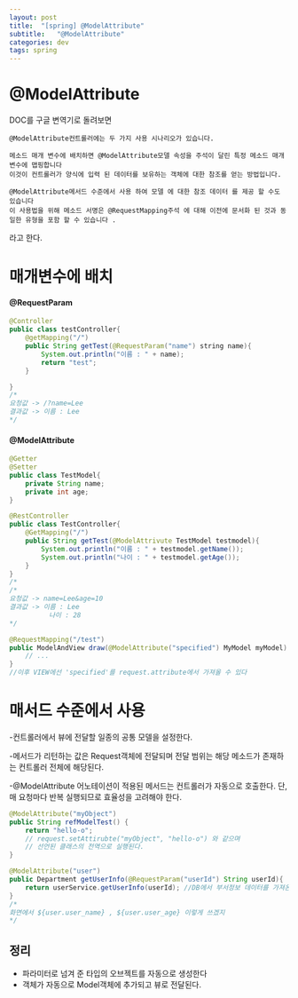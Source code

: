 ```yaml
---
layout: post
title:  "[spring] @ModelAttribute"
subtitle:   "@ModelAttribute"
categories: dev
tags: spring
---
```


# @ModelAttribute


DOC를 구글 변역기로 돌려보면


>>>
    @ModelAttribute컨트롤러에는 두 가지 사용 시나리오가 있습니다.

    메소드 매개 변수에 배치하면 @ModelAttribute모델 속성을 주석이 달린 특정 메소드 매개 변수에 맵핑합니다
    이것이 컨트롤러가 양식에 입력 된 데이터를 보유하는 객체에 대한 참조를 얻는 방법입니다.

    @ModelAttribute메서드 수준에서 사용 하여 모델 에 대한 참조 데이터 를 제공 할 수도 있습니다
    이 사용법을 위해 메소드 서명은 @RequestMapping주석 에 대해 이전에 문서화 된 것과 동일한 유형을 포함 할 수 있습니다 .
>>>
라고 한다.


# 매개변수에 배치

#### @RequestParam
```java
@Controller
public class testController{
    @getMapping("/")
    public String getTest(@RequestParam("name") string name){
        System.out.println("이름 : " + name);
        return "test";
    }

}
/*
요청값 -> /?name=Lee
결과값 -> 이름 : Lee
*/
```

#### @ModelAttribute
```java
@Getter
@Setter
public class TestModel{
	private String name;
	private int age;
}

@RestController
public class TestController{
	@GetMapping("/")
	public String getTest(@ModelAttrivute TestModel testmodel){
		System.out.println("이름 : " + testmodel.getName());
		System.out.println("나이 : " + testmodel.getAge());
	}
}
/*
/*
요청값 -> name=Lee&age=10
결과값 -> 이름 : Lee
          나이 : 28
*/
```


```java
@RequestMapping("/test")
public ModelAndView draw(@ModelAttribute("specified") MyModel myModel) {
    // ...
}
//이후 VIEW에선 'specified'를 request.attribute에서 가져올 수 있다
```



# 매서드 수준에서 사용


-컨트롤러에서 뷰에 전달할 일종의 공통 모델을 설정한다.


-메서드가 리턴하는 값은 Request객체에 전달되며 전달 범위는 해당 메소드가 존재하는 컨트롤러 전체에 해당된다. 


-@ModelAttribute 어노테이션이 적용된 메서드는 컨트롤러가 자동으로 호출한다. 단, 매 요청마다 반복 실행되므로 효율성을 고려해야 한다.

```java
@ModelAttribute("myObject")
public String refModelTest() {
    return "hello-o";
    // request.setAttirubte("myObject", "hello-o") 와 같으며
    // 선언된 클래스의 전역으로 실행된다.
}
```
```java
@ModelAttribute("user")
public Department getUserInfo(@RequestParam("userId") String userId){
	return userService.getUserInfo(userId); //DB에서 부서정보 데이터를 가져온다.
}
/*
화면에서 ${user.user_name} , ${user.user_age} 이렇게 쓰겠지
*/

```


## 정리 
- 파라미터로 넘겨 준 타입의 오브젝트를 자동으로 생성한다
- 객체가 자동으로 Model객체에 추가되고 뷰로 전달된다.
